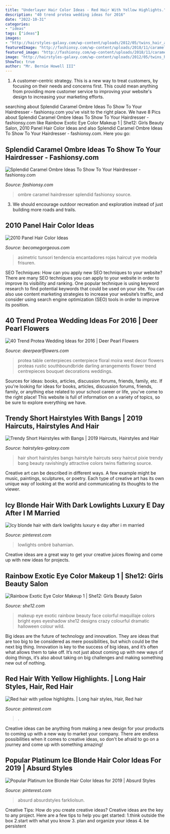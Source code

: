 ```yaml
---
title: "Underlayer Hair Color Ideas - Red Hair With Yellow Highlights."
description: "40 trend protea wedding ideas for 2016"
date: "2022-10-31"
categories:
- "ideas"
tags: ["ideas"]
images:
- "http://hairstyles-galaxy.com/wp-content/uploads/2012/05/twins_hair_and_beauty_haircut.jpg"
featuredImage: "http://fashionsy.com/wp-content/uploads/2018/11/caramel-ombre-ideas-2.jpg"
featured_image: "http://fashionsy.com/wp-content/uploads/2018/11/caramel-ombre-ideas-2.jpg"
image: "http://hairstyles-galaxy.com/wp-content/uploads/2012/05/twins_hair_and_beauty_haircut.jpg"
ShowToc: true
author: "Mr. Bernie Howell III"
---
```



1. A customer-centric strategy. This is a new way to treat customers, by focusing on their needs and concerns first. This could mean anything from providing more customer service to improving your website's design to increasing your marketing efforts.

	

		
searching about Splendid Caramel Ombre Ideas To Show To Your Hairdresser - fashionsy.com you've visit to the right place. We have 8 Pics about Splendid Caramel Ombre Ideas To Show To Your Hairdresser - fashionsy.com like Rainbow Exotic Eye Color Makeup 1 | She12: Girls Beauty Salon, 2010 Panel Hair Color Ideas and also Splendid Caramel Ombre Ideas To Show To Your Hairdresser - fashionsy.com. Here you go:
		
    
## Splendid Caramel Ombre Ideas To Show To Your Hairdresser - Fashionsy.com

<img loading=lazy src="http://fashionsy.com/wp-content/uploads/2018/11/caramel-ombre-ideas-2.jpg" onerror="this.onerror=null;this.src='https://tse1.mm.bing.net/th?id=OIP.0MEhEE-yPk3Woy5-0BZsIAHaLG&amp;pid=15.1';" alt="Splendid Caramel Ombre Ideas To Show To Your Hairdresser - fashionsy.com">

_Source: fashionsy.com_

>ombre caramel hairdresser splendid fashionsy source. 

	

3. We should encourage outdoor recreation and exploration instead of just building more roads and trails.

    
## 2010 Panel Hair Color Ideas

<img loading=lazy src="https://static.becomegorgeous.com/img/arts/2010/Jul/16/2432/dhdhfhf.jpg" onerror="this.onerror=null;this.src='https://tse3.mm.bing.net/th?id=OIP.N--IqmlMdaMNsCYBeFB-jwHaKd&amp;pid=15.1';" alt="2010 Panel Hair Color Ideas">

_Source: becomegorgeous.com_

>asimetric tunsori tendencia encantadores rojas haircut yve modela frisuren. 

	

SEO Techniques: How can you apply new SEO techniques to your website?
There are many SEO techniques you can apply to your website in order to improve its visibility and ranking. One popular technique is using keyword research to find potential keywords that could be used on your site. You can also use content marketing strategies to increase your website’s traffic, and consider using search engine optimization (SEO) tools in order to improve its position.

    
## 40 Trend Protea Wedding Ideas For 2016 | Deer Pearl Flowers

<img loading=lazy src="http://www.deerpearlflowers.com/wp-content/uploads/2015/12/rustic-protea-wedding-centrepiece.jpg" onerror="this.onerror=null;this.src='https://tse1.mm.bing.net/th?id=OIP.Y7txdqHnLmA33wwBwpi0PwHaLH&amp;pid=15.1';" alt="40 Trend Protea Wedding Ideas for 2016 | Deer Pearl Flowers">

_Source: deerpearlflowers.com_

>protea table centerpieces centerpiece floral moira west decor flowers proteas rustic southboundbride darling arrangements flower trend centrepieces bouquet decorations weddings. 

	

Sources for ideas: books, articles, discussion forums, friends, family, etc.
If you're looking for ideas for books, articles, discussion forums, friends, family, or anything else related to your school career or life, you've come to the right place! This website is full of information on a variety of topics, so be sure to explore everything we have.

    
## Trendy Short Hairstyles With Bangs | 2019 Haircuts, Hairstyles And Hair

<img loading=lazy src="http://hairstyles-galaxy.com/wp-content/uploads/2012/05/twins_hair_and_beauty_haircut.jpg" onerror="this.onerror=null;this.src='https://tse1.mm.bing.net/th?id=OIP.W0bkAzXLC6h79xdagPCoewHaJ4&amp;pid=15.1';" alt="Trendy Short Hairstyles with Bangs | 2019 Haircuts, Hairstyles and Hair">

_Source: hairstyles-galaxy.com_

>hair short hairstyles bangs hairstyle haircuts sexy haircut pixie trendy bang beauty ravishingly attractive colors twins flattering source. 

	

Creative art can be described in different ways. A few example might be music, paintings, sculptures, or poetry. Each type of creative art has its own unique way of looking at the world and communicating its thoughts to the viewer.

    
## Icy Blonde Hair With Dark Lowlights Luxury E Day After I M Married

<img loading=lazy src="https://i.pinimg.com/736x/78/24/e5/7824e5365e180490d68050b4a5dde332.jpg" onerror="this.onerror=null;this.src='https://tse2.mm.bing.net/th?id=OIP.DUzhYMcSeD075vdTVAGHHQHaNK&amp;pid=15.1';" alt="Icy blonde hair with dark lowlights luxury e day after i m married">

_Source: pinterest.com_

>lowlights ombré bahamian. 

	

Creative ideas are a great way to get your creative juices flowing and come up with new ideas for projects.

    
## Rainbow Exotic Eye Color Makeup 1 | She12: Girls Beauty Salon

<img loading=lazy src="http://she12.com/uploads/2012/10/Rainbow-Exotic-Eye-Color-Makeup-1.jpg" onerror="this.onerror=null;this.src='https://tse3.mm.bing.net/th?id=OIP.i1H6dTurtyeskNuJz_m84gHaLI&amp;pid=15.1';" alt="Rainbow Exotic Eye Color Makeup 1 | She12: Girls Beauty Salon">

_Source: she12.com_

>makeup eye exotic rainbow beauty face colorful maquillaje colors bright eyes eyeshadow she12 designs crazy colourful dramatic halloween colour wild. 

	

Big ideas are the future of technology and innovation. They are ideas that are too big to be considered as mere possibilities, but which could be the next big thing. Innovation is key to the success of big ideas, and it’s often what allows them to take off. It’s not just about coming up with new ways of doing things, it’s also about taking on big challenges and making something new out of nothing.

    
## Red Hair With Yellow Highlights. | Long Hair Styles, Hair, Red Hair

<img loading=lazy src="https://i.pinimg.com/736x/bf/5e/d4/bf5ed47d1313fe2143b794179a5d73c0--yellow-red-hair.jpg" onerror="this.onerror=null;this.src='https://tse2.mm.bing.net/th?id=OIP.PZdsOHNjI0FZ5vuFtFDhSwHaJ3&amp;pid=15.1';" alt="Red hair with yellow highlights. | Long hair styles, Hair, Red hair">

_Source: pinterest.com_

>. 

	

Creative ideas can be anything from making a new design for your products to coming up with a new way to market your company. There are endless possibilities when it comes to creative ideas, so don't be afraid to go on a journey and come up with something amazing!

    
## Popular Platinum Ice Blonde Hair Color Ideas For 2019 | Absurd Styles

<img loading=lazy src="https://i.pinimg.com/736x/97/7b/b0/977bb057cebf035945a688159a9bec71.jpg" onerror="this.onerror=null;this.src='https://tse3.mm.bing.net/th?id=OIP.EAsz9nFi0XjSQb6z7NcUgQHaKf&amp;pid=15.1';" alt="Popular Platinum Ice Blonde Hair Color Ideas for 2019 | Absurd Styles">

_Source: pinterest.com_

>absurd absurdstyles farkliolsun. 

	

Creative Tips: How do you create creative ideas?
Creative ideas are the key to any project. Here are a few tips to help you get started: 
1.think outside the box 
2.start with what you know 
3. plan and organize your ideas 
4. be persistent 

